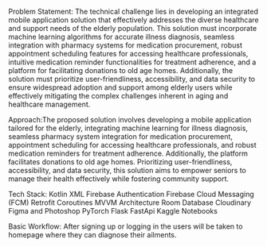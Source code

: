 Problem Statement: The technical challenge lies in developing an integrated mobile application solution that effectively addresses the diverse healthcare and support needs of the elderly population. This solution must incorporate machine learning algorithms for accurate illness diagnosis, seamless integration with pharmacy systems for medication procurement, robust appointment scheduling features for accessing healthcare professionals, intuitive medication reminder functionalities for treatment adherence, and a platform for facilitating donations to old age homes. Additionally, the solution must prioritize user-friendliness, accessibility, and data security to ensure widespread adoption and support among elderly users while effectively mitigating the complex challenges inherent in aging and healthcare management.

Approach:The proposed solution involves developing a mobile application tailored for the elderly, integrating machine learning for illness diagnosis, seamless pharmacy system integration for medication procurement, appointment scheduling for accessing healthcare professionals, and robust medication reminders for treatment adherence. Additionally, the platform facilitates donations to old age homes. Prioritizing user-friendliness, accessibility, and data security, this solution aims to empower seniors to manage their health effectively while fostering community support.

Tech Stack: Kotlin XML Firebase Authentication Firebase Cloud Messaging (FCM) Retrofit Coroutines MVVM Architecture Room Database Cloudinary Figma and Photoshop PyTorch Flask FastApi Kaggle Notebooks

Basic Workflow: After signing up or logging in the users will be taken to homepage where they can diagnose their ailments.
